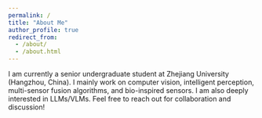 ```yaml
---
permalink: /
title: "About Me"
author_profile: true
redirect_from: 
  - /about/
  - /about.html
---
```


I am currently a senior undergraduate student at Zhejiang University (Hangzhou, China). I mainly work on computer vision, intelligent perception, multi-sensor fusion algorithms, and bio-inspired sensors. I am also deeply interested in LLMs/VLMs. Feel free to reach out for collaboration and discussion!
